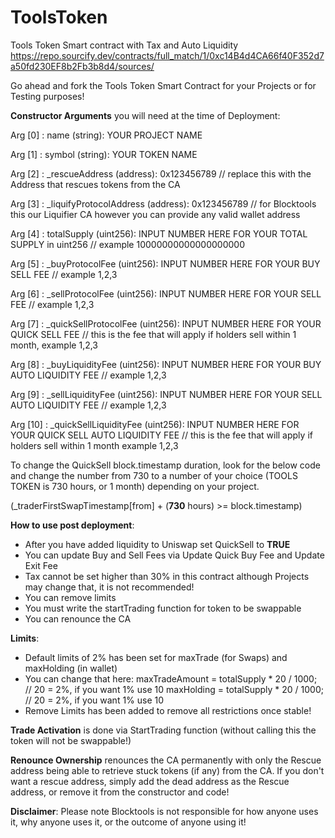 # ToolsToken
Tools Token Smart contract with Tax and Auto Liquidity
https://repo.sourcify.dev/contracts/full_match/1/0xc14B4d4CA66f40F352d7a50fd230EF8b2Fb3b8d4/sources/

Go ahead and fork the Tools Token Smart Contract for your Projects or for Testing purposes! 

**Constructor Arguments** you will need at the time of Deployment: 

Arg [0] : name (string): YOUR PROJECT NAME

Arg [1] : symbol (string): YOUR TOKEN NAME

Arg [2] : _rescueAddress (address): 0x123456789 // replace this with the Address that rescues tokens from the CA

Arg [3] : _liquifyProtocolAddress (address): 0x123456789 // for Blocktools this our Liquifier CA however you can provide any valid wallet address 

Arg [4] : totalSupply (uint256): INPUT NUMBER HERE FOR YOUR TOTAL SUPPLY in uint256 // example 10000000000000000000

Arg [5] : _buyProtocolFee (uint256): INPUT NUMBER HERE FOR YOUR BUY SELL FEE // example 1,2,3

Arg [6] : _sellProtocolFee (uint256): INPUT NUMBER HERE FOR YOUR SELL FEE // example 1,2,3

Arg [7] : _quickSellProtocolFee (uint256): INPUT NUMBER HERE FOR YOUR QUICK SELL FEE // this is the fee that will apply if holders sell within 1 month, example 1,2,3

Arg [8] : _buyLiquidityFee (uint256): INPUT NUMBER HERE FOR YOUR BUY AUTO LIQUIDITY FEE // example 1,2,3 

Arg [9] : _sellLiquidityFee (uint256): INPUT NUMBER HERE FOR YOUR SELL AUTO LIQUIDITY FEE // example 1,2,3 

Arg [10] : _quickSellLiquidityFee (uint256): INPUT NUMBER HERE FOR YOUR QUICK SELL AUTO LIQUIDITY FEE // this is the fee that will apply if holders sell within 1 month example 1,2,3 


To change the QuickSell block.timestamp duration, look for the below code and change the number from 730 to a number of your choice (TOOLS TOKEN is 730 hours, or 1 month) depending on your project. 

(_traderFirstSwapTimestamp[from] + (**730** hours) >= block.timestamp)

**How to use post deployment**: 
- After you have added liquidity to Uniswap set QuickSell to **TRUE**
- You can update Buy and Sell Fees via Update Quick Buy Fee and Update Exit Fee
- Tax cannot be set higher than 30% in this contract although Projects may change that, it is not recommended!
- You can remove limits
- You must write the startTrading function for token to be swappable
- You can renounce the CA

**Limits**: 
- Default limits of 2% has been set for maxTrade (for Swaps) and maxHolding (in wallet)
- You can change that here:
   maxTradeAmount = totalSupply * 20 / 1000; // 20 = 2%, if you want 1% use 10
   maxHolding = totalSupply * 20 / 1000; // 20 = 2%, if you want 1% use 10
- Remove Limits has been added to remove all restrictions once stable!

**Trade Activation** is done via StartTrading function (without calling this the token will not be swappable!)

**Renounce Ownership** renounces the CA permanently with only the Rescue address being able to retrieve stuck tokens (if any) from the CA.
If you don't want a rescue address, simply add the dead address as the Rescue address, or remove it  from the constructor and code!

**Disclaimer**: 
Please note Blocktools is not responsible for how anyone uses it, why anyone uses it, or the outcome of anyone using it! 
